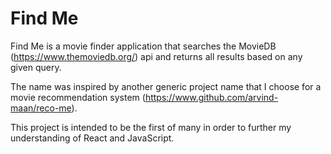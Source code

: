 # Find Me

Find Me is a movie finder application that searches the MovieDB (https://www.themoviedb.org/) api and returns all results based on any given query.

The name was inspired by another generic project name that I choose for a movie recommendation system (https://www.github.com/arvind-maan/reco-me).

This project is intended to be the first of many in order to further my understanding of React and JavaScript.
